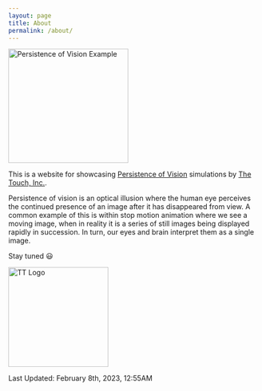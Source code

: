 ```yaml
---
layout: page
title: About
permalink: /about/
---
```


<img src="/p53dModelViewer/povExample.gif" alt="Persistence of Vision Example" width="240" height="229" title="Persistence of Vision Example">

This is a website for showcasing [Persistence of Vision](https://www.masterclass.com/articles/persistence-of-vision-explained) simulations by [The Touch, Inc.](https://www.the-touch.com).

Persistence of vision is an optical illusion where the human eye perceives the continued presence of an image after it has disappeared from view. A common example of this is within stop motion animation where we see a moving image, when in reality it is a series of still images being displayed rapidly in succession. In turn, our eyes and brain interpret them as a single image.

Stay tuned 😃

<img src="/p53dModelViewer/TTLogo-transparentbackground.png" alt="TT Logo" width="200" height="200" title="Logo for The Touch, Inc.">

Last Updated: February 8th, 2023, 12:55AM
